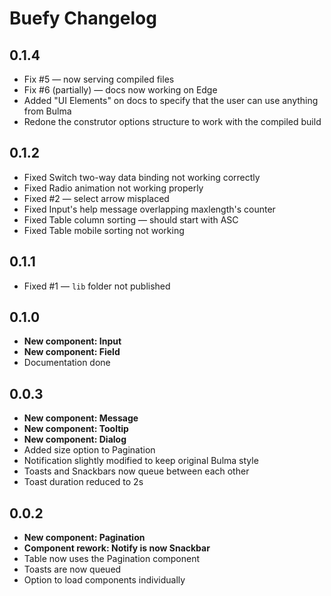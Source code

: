 # Buefy Changelog

## 0.1.4

* Fix #5 — now serving compiled files
* Fix #6 (partially) — docs now working on Edge
* Added "UI Elements" on docs to specify that the user can use anything from Bulma
* Redone the construtor options structure to work with the compiled build

## 0.1.2

* Fixed Switch two-way data binding not working correctly
* Fixed Radio animation not working properly
* Fixed #2 — select arrow misplaced
* Fixed Input's help message overlapping maxlength's counter
* Fixed Table column sorting — should start with ASC
* Fixed Table mobile sorting not working

## 0.1.1

* Fixed #1 — ``lib`` folder not published

## 0.1.0

* **New component: Input**
* **New component: Field**
* Documentation done

## 0.0.3

* **New component: Message**
* **New component: Tooltip**
* **New component: Dialog**
* Added size option to Pagination
* Notification slightly modified to keep original Bulma style
* Toasts and Snackbars now queue between each other
* Toast duration reduced to 2s

## 0.0.2

* **New component: Pagination**
* **Component rework: Notify is now Snackbar**
* Table now uses the Pagination component
* Toasts are now queued
* Option to load components individually
